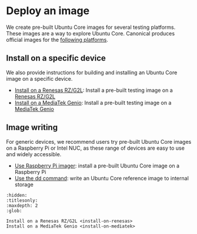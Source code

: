 # Deploy an image

We create pre-built Ubuntu Core images for several testing platforms. These images are a way to explore Ubuntu Core. Canonical produces official images for the [following platforms](https://ubuntu.com/core/docs/supported-platforms).

## Install on a specific device

We also provide instructions for building and installing an Ubuntu Core image on a specific device.

- [Install on a Renesas RZ/G2L](install-on-renesas): Install a pre-built testing image on a [Renesas RZ/G2L](https://www.renesas.com/en/products/microcontrollers-microprocessors/rz-mpus/rzg2l-general-purpose-mpu-dual-core-arm-cortex-a55-cpus-and-single-core-cortex-m33-cpu-3d-graphics-and)
- [Install on a MediaTek Genio](install-on-mediatek): Install a pre-built testing image on a [MediaTek Genio](https://www.mediatek.com/products/iot/genio-iot)

## Image writing

For generic devices, we recommend users try pre-built Ubuntu Core images on a Raspberry Pi or Intel NUC, as these range of devices are easy to use and widely accessible.

- [Use Raspberry Pi imager](/tutorials/try-pre-built-images/use-raspberry-pi-imager): install a pre-built Ubuntu Core image on a Raspberry Pi
- [Use the dd command](/tutorials/try-pre-built-images/use-the-dd-command): write an Ubuntu Core reference image to internal storage


```{toctree}
:hidden:
:titlesonly:
:maxdepth: 2
:glob:

Install on a Renesas RZ/G2L <install-on-renesas>
Install on a MediaTek Genio <install-on-mediatek>
